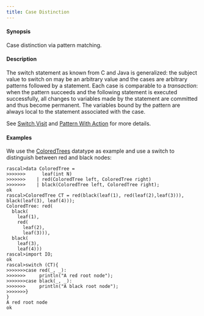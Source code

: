 ```yaml
---
title: Case Distinction
---
```


#### Synopsis

Case distinction via pattern matching.

#### Description

The switch statement as known from C and Java is generalized: the subject value to switch on may be an 
arbitrary value and the cases are arbitrary patterns followed by a statement. 
Each case is comparable to a _transaction_: when the pattern succeeds and the following statement is 
executed successfully, all changes to variables made by the statement are committed and thus become permanent. 
The variables bound by the pattern are always local to the statement associated with the case. 

See [Switch](../../Rascal/Statements/Switch/),[Visit](../../Rascal/Expressions/Visit/) and 
[Pattern With Action](../../Rascal/Expressions/Visit/PatternWithAction/) for more details.

#### Examples

We use the [ColoredTrees](../../Recipes/Common/ColoredTrees/) datatype as example and use a switch to
distinguish between red and black nodes:

```rascal-shell 
rascal>data ColoredTree = 
>>>>>>>      leaf(int N) 
>>>>>>>    | red(ColoredTree left, ColoredTree right) 
>>>>>>>    | black(ColoredTree left, ColoredTree right);
ok
rascal>ColoredTree CT = red(black(leaf(1), red(leaf(2),leaf(3))), black(leaf(3), leaf(4)));
ColoredTree: red(
  black(
    leaf(1),
    red(
      leaf(2),
      leaf(3))),
  black(
    leaf(3),
    leaf(4)))
rascal>import IO;
ok
rascal>switch (CT){
>>>>>>>case red(_, _):
>>>>>>>     println("A red root node");
>>>>>>>case black(_, _):
>>>>>>>     println("A black root node");
>>>>>>>}
}
A red root node
ok
```

